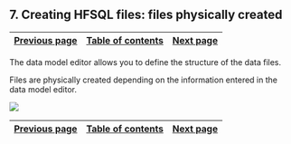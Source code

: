 


## 7. Creating HFSQL files: files physically created
			



| [Previous page](../Concepts_WM/1410086920.md) | [Table of contents](../Concepts_WM/1410086964.md) | [Next page](../Concepts_WM/1410086922.md) |
| --- | --- | --- |



<a name="NOTE1"></a>
<a name="NOTE1_1"></a>
The data model editor allows you to define the structure of the data files.

Files are physically created depending on the information entered in the data model editor.

![](https://doc.pcsoft.fr/en-US/images/image.awp?langid=3&name=creation_fichier_HFSQL.gif)


| [Previous page](../Concepts_WM/1410086920.md) | [Table of contents](../Concepts_WM/1410086964.md) | [Next page](../Concepts_WM/1410086922.md) |
| --- | --- | --- |




